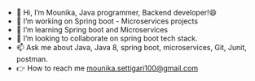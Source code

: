 - 👋 Hi, I’m Mounika, Java programmer, Backend developer!😄
- 👀 I’m working on Spring boot - Microservices projects 
- 🌱 I’m learning Spring boot and Microservices 
- 💞️ I’m looking to collaborate on spring boot tech stack.
- 📫 Ask me about Java, Java 8, spring boot, microservices, Git, Junit, postman.
- 👉 How to reach me mounika.settigari100@gmail.com

<!---
Mounika-1599/Mounika-1599 is a ✨ special ✨ repository because its `README.md` (this file) appears on your GitHub profile.
You can click the Preview link to take a look at your changes.
--->
